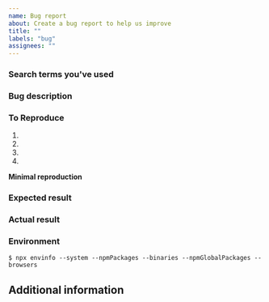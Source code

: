```yaml
---
name: Bug report
about: Create a bug report to help us improve
title: ""
labels: "bug"
assignees: ""
---
```


<!--
Thank you for reporting an issue.

Please fill in as much of the template below as you're able. Feel free to delete any section you don't think applies, but be aware that the more comprehensive your description, the easier it is to take it into account.
-->

### Search terms you've used

<!-- What search terms have you used to check whether this bug was already reported? -->

### Bug description

<!-- A short description of what the problem is. -->

### To Reproduce

1.
2.
3.
4.

**Minimal reproduction**

<!--
Adding a minimal reproduction of the bug makes it as easy as possible to get it fixed.
To do so, fork the following CodeSandbox, insert the minimal code that demonstrates the problem,
and share the resulting link here:
https://codesandbox.io/s/github/inrupt/solid-client-errors-js/tree/main/.codesandbox/sandbox

-->

### Expected result

<!-- A clear and concise description of what you expected to happen -->

### Actual result

<!-- A description of what actually happened -->

### Environment

<!--
Please run

  npx envinfo --system --npmPackages --binaries --npmGlobalPackages --browsers

in your project folder and paste the output here:
-->

```
$ npx envinfo --system --npmPackages --binaries --npmGlobalPackages --browsers
```

## Additional information

<!-- Add any other relevant information that might be useful to understand and find a solution to the problem -->
